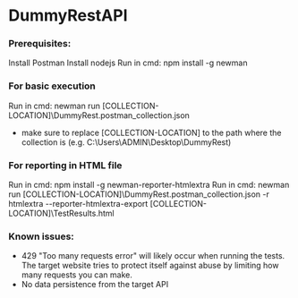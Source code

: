 # DummyRestAPI

### Prerequisites:
Install Postman
Install nodejs
Run in cmd: npm install -g newman

### For basic execution
Run in cmd: newman run [COLLECTION-LOCATION]\DummyRest.postman_collection.json
* make sure to replace [COLLECTION-LOCATION] to the path where the collection is (e.g. C:\Users\ADMIN\Desktop\DummyRest)

### For reporting in HTML file
Run in cmd: npm install -g newman-reporter-htmlextra
Run in cmd: newman run [COLLECTION-LOCATION]\DummyRest.postman_collection.json -r htmlextra --reporter-htmlextra-export [COLLECTION-LOCATION]\TestResults.html

### Known issues:
- 429 "Too many requests error" will likely occur when running the tests. The target website tries to protect itself against abuse by limiting how many requests you can make.
- No data persistence from the target API
